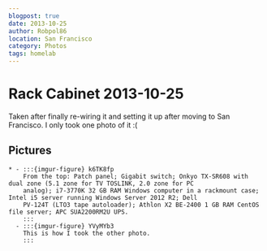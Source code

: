 ```yaml
---
blogpost: true
date: 2013-10-25
author: Robpol86
location: San Francisco
category: Photos
tags: homelab
---
```


# Rack Cabinet 2013-10-25

Taken after finally re-wiring it and setting it up after moving to San Francisco. I only took one photo of it :(

## Pictures

```{list-table}
* - :::{imgur-figure} k6TK8fp
    From the top: Patch panel; Gigabit switch; Onkyo TX-SR608 with dual zone (5.1 zone for TV TOSLINK, 2.0 zone for PC
    analog); i7-3770K 32 GB RAM Windows computer in a rackmount case; Intel i5 server running Windows Server 2012 R2; Dell
    PV-124T (LTO3 tape autoloader); Athlon X2 BE-2400 1 GB RAM CentOS file server; APC SUA2200RM2U UPS.
    :::
  - :::{imgur-figure} YVyMYb3
    This is how I took the other photo.
    :::
```
